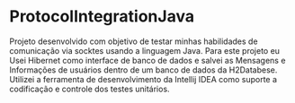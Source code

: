 # ProtocolIntegrationJava
Projeto desenvolvido com objetivo de testar minhas habilidades de comunicação via socktes usando a linguagem Java.
Para este projeto eu Usei Hibernet como interface de banco de dados e salvei as Mensagens e Informações de usuários dentro de um banco de dados da H2Databese.
Utilizei a ferramenta de desenvolvimento da Intellij IDEA como suporte a codificação e controle dos testes unitários.  

